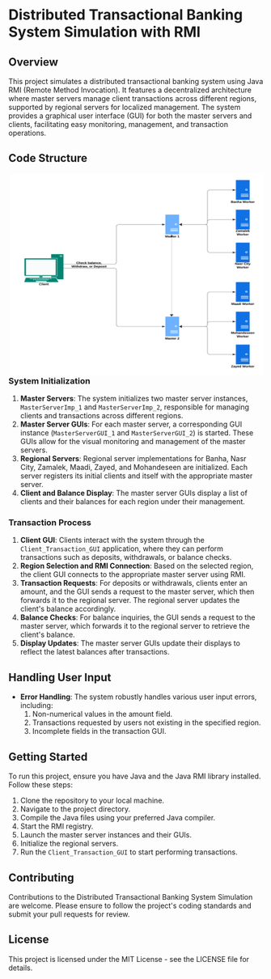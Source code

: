 # Distributed Transactional Banking System Simulation with RMI

## Overview
This project simulates a distributed transactional banking system using Java RMI (Remote Method Invocation). It features a decentralized architecture where master servers manage client transactions across different regions, supported by regional servers for localized management. The system provides a graphical user interface (GUI) for both the master servers and clients, facilitating easy monitoring, management, and transaction operations.



## Code Structure
<img src="Structure Diagram/RMI Diagram.png" alt="Backtracking Visualization" align="right" width="500" height="400">

### System Initialization
1. **Master Servers**: The system initializes two master server instances, `MasterServerImp_1` and `MasterServerImp_2`, responsible for managing clients and transactions across different regions.
2. **Master Server GUIs**: For each master server, a corresponding GUI instance (`MasterServerGUI_1` and `MasterServerGUI_2`) is started. These GUIs allow for the visual monitoring and management of the master servers.
3. **Regional Servers**: Regional server implementations for Banha, Nasr City, Zamalek, Maadi, Zayed, and Mohandeseen are initialized. Each server registers its initial clients and itself with the appropriate master server.
4. **Client and Balance Display**: The master server GUIs display a list of clients and their balances for each region under their management.

### Transaction Process
1. **Client GUI**: Clients interact with the system through the `Client_Transaction_GUI` application, where they can perform transactions such as deposits, withdrawals, or balance checks.
2. **Region Selection and RMI Connection**: Based on the selected region, the client GUI connects to the appropriate master server using RMI.
3. **Transaction Requests**: For deposits or withdrawals, clients enter an amount, and the GUI sends a request to the master server, which then forwards it to the regional server. The regional server updates the client's balance accordingly.
4. **Balance Checks**: For balance inquiries, the GUI sends a request to the master server, which forwards it to the regional server to retrieve the client's balance.
5. **Display Updates**: The master server GUIs update their displays to reflect the latest balances after transactions.

## Handling User Input
- **Error Handling**: The system robustly handles various user input errors, including:
  1. Non-numerical values in the amount field.
  2. Transactions requested by users not existing in the specified region.
  3. Incomplete fields in the transaction GUI.

## Getting Started
To run this project, ensure you have Java and the Java RMI library installed. Follow these steps:
1. Clone the repository to your local machine.
2. Navigate to the project directory.
3. Compile the Java files using your preferred Java compiler.
4. Start the RMI registry.
5. Launch the master server instances and their GUIs.
6. Initialize the regional servers.
7. Run the `Client_Transaction_GUI` to start performing transactions.

## Contributing
Contributions to the Distributed Transactional Banking System Simulation are welcome. Please ensure to follow the project's coding standards and submit your pull requests for review.

## License
This project is licensed under the MIT License - see the LICENSE file for details.
